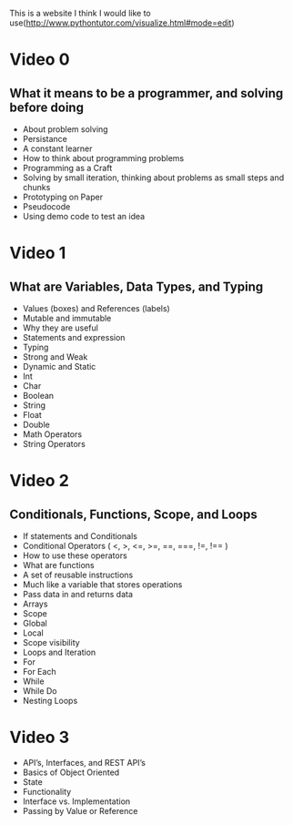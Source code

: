 
This is a website I think I would like to use(http://www.pythontutor.com/visualize.html#mode=edit)

# **Video 0**
## **What it means to be a programmer, and solving before doing**
* About problem solving
* Persistance
* A constant learner
* How to think about programming problems
* Programming as a Craft
* Solving by small iteration, thinking about problems as small steps and chunks
* Prototyping on Paper
* Pseudocode
* Using demo code to test an idea

# **Video 1**
## **What are Variables, Data Types, and Typing**
* Values (boxes) and References (labels)
* Mutable and immutable
* Why they are useful
* Statements and expression
* Typing
* Strong and Weak
* Dynamic and Static
* Int
* Char
* Boolean
* String
* Float 
* Double
* Math Operators
* String Operators

# **Video 2**
## **Conditionals, Functions, Scope, and Loops**
* If statements and Conditionals
* Conditional Operators ( <, >, <=, >=, ==, ===, !=, !== )
* How to use these operators
* What are functions
* A set of reusable instructions
* Much like a variable that stores operations 
* Pass data in and returns data
* Arrays
* Scope
* Global
* Local
* Scope visibility
* Loops and Iteration
* For
* For Each
* While
* While Do
* Nesting Loops 

# **Video 3**
* API’s, Interfaces, and REST API’s
* Basics of Object Oriented
* State
* Functionality
* Interface vs. Implementation
* Passing by Value or Reference

